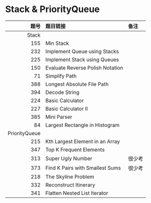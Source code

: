 # Stack & PriorityQueue

| 题号 | 题目链接 | 备注 |
| -: | :- | :- |
| Stack | | |
| 155 | Min Stack | |
| 232 | Implement Queue using Stacks | |
| 225 | Implement Stack using Queues | |
| 150 | Evaluate Reverse Polish Notation | |
| 71 | Simplify Path | |
| 388 | Longest Absolute File Path | |
| 394 | Decode String | |
| 224 | Basic Calculator | |
| 227 | Basic Calculator II | |
| 385 | Mini Parser | |
| 84 | Largest Rectangle in Histogram | |
| PriorityQueue | | |
| 215 | Kth Largest Element in an Array | |
| 347 | Top K Frequent Elements | |
| 313 | Super Ugly Number | 很少考 |
| 373 | Find K Pairs with Smallest Sums | 很少考 |
| 218 | The Skyline Problem | |
| 332 | Reconstruct Itinerary | |
| 341 | Flatten Nested List Iterator | |
